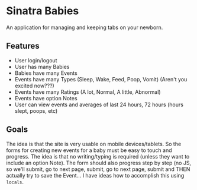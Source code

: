 # Sinatra Babies

An application for managing and keeping tabs on your newborn.

Features
---

- User login/logout
- User has many Babies
- Babies have many Events
- Events have many Types (Sleep, Wake, Feed, Poop, Vomit) (Aren't you excited now???)
- Events have many Ratings (A lot, Normal, A little, Abnormal)
- Events have option Notes
- User can view events and averages of last 24 hours, 72 hours (hours slept, poops, etc)


Goals
---

The idea is that the site is very usable on mobile devices/tablets. So the forms for creating new events for a baby must be easy to touch and progress. The idea is that no writing/typing is required (unless they want to include an option Note). The form should also progress step by step (no JS, so we'll submit, go to next page, submit, go to next page, submit and THEN actually try to save the Event... I have ideas how to accomplish this using `locals`.

